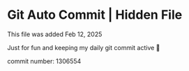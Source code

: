 # Git Auto Commit | Hidden File

This file was added Feb 12, 2025

Just for fun and keeping my daily git commit active 🤪

commit number: 1306554
